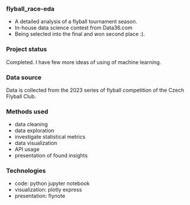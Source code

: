 ### flyball_race-eda
- A detailed analysis of a flyball tournament season.
- In-house data science contest from Data36.com
- Being selected into the final and won second place :).

### Project status
Completed. I have few more ideas of using of machine learning.

### Data source
Data is collected from the 2023 series of flyball competition of the Czech Flyball Club.

### Methods used
- data cleaning
- data exploration
- investigate statistical metrics
- data visualization
- API usage
- presentation of found insights

### Technologies
- code: python jupyter notebook
- visualization: plotly express
- presentation: flynote



